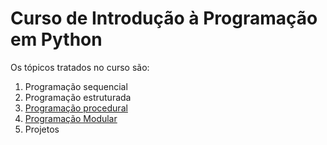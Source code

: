 # Curso de Introdução à Programação em Python
Os tópicos tratados no curso são:

1. Programação sequencial
2. Programação estruturada
3. [Programação procedural](progProced.md)
4. [Programação Modular](progMod.md)
5. Projetos
